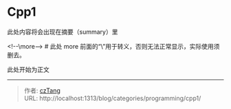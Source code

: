 # Cpp1


此处内容将会出现在摘要（summary）里

&lt;!--\more--&gt; # 此处 more 前面的“\”用于转义，否则无法正常显示，实际使用须删去。

此处开始为正文

---

> 作者: [czTang](https://github.com/czTangt)  
> URL: http://localhost:1313/blog/categories/programming/cpp1/  

